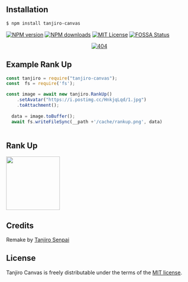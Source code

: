 ## Installation

```bash
$ npm install tanjiro-canvas
```
[![NPM version][npm-version-image]][npm-url]
[![NPM downloads][npm-downloads-image]][npm-downloads-url]
[![MIT License][license-image]][license-url]
[![FOSSA Status][fossa-badge-image]][fossa-badge-url]

<p align="center">
    <a href="https://github.com/tanjirokamado0806">
        <img
            src="https://readme-typing-svg.herokuapp.com/?size=15&width=280&lines=Thanks%20Fo%20Using%20Tanjiro%20Canvas"
            alt="404"
        />
    </a>
</p>

## Example Rank Up

```js
const tanjiro = require("tanjiro-canvas");
const  fs = require('fs');

const image = await new tanjiro.RankUp()
    .setAvatar("https://i.postimg.cc/HnkjqLqd/1.jpg")
    .toAttachment();
  
  data = image.toBuffer();
  await fs.writeFileSync(__path +'/cache/rankup.png', data)
 
```
## Rank Up 
<img src="https://i.postimg.cc/VLcT3S29/rankupv2.png" height="145"></img>

## Credits
Remake by [Tanjiro Senpai](https://github.com/tanjirokamado0806)

## License

Tanjiro Canvas is freely distributable under the terms of the [MIT license][license-url].

[license-image]: https://img.shields.io/badge/license-MIT-blue.svg?style=flat
[license-url]: LICENSE

[npm-url]: https://npmjs.com/package/tanjiro-canvas
[npm-version-image]: https://img.shields.io/npm/v/tanjiro-canvas.svg?style=flat

[npm-downloads-image]: https://img.shields.io/npm/dm/tanjiro-canvas.svg?style=flat
[npm-downloads-url]: https://npmcharts.com/compare/tanjiro-canvas?minimal=true

[fossa-badge-image]: https://app.fossa.com/api/projects/git%2Bgithub.com%2Ftanjirokamado0806%2Ftanjiro-canvas.svg?type=shield
[fossa-badge-url]: https://app.fossa.com/projects/git%2Bgithub.com%2Ftanjirokamado0806%2Ftanjiro-canvas?ref=badge_shield
